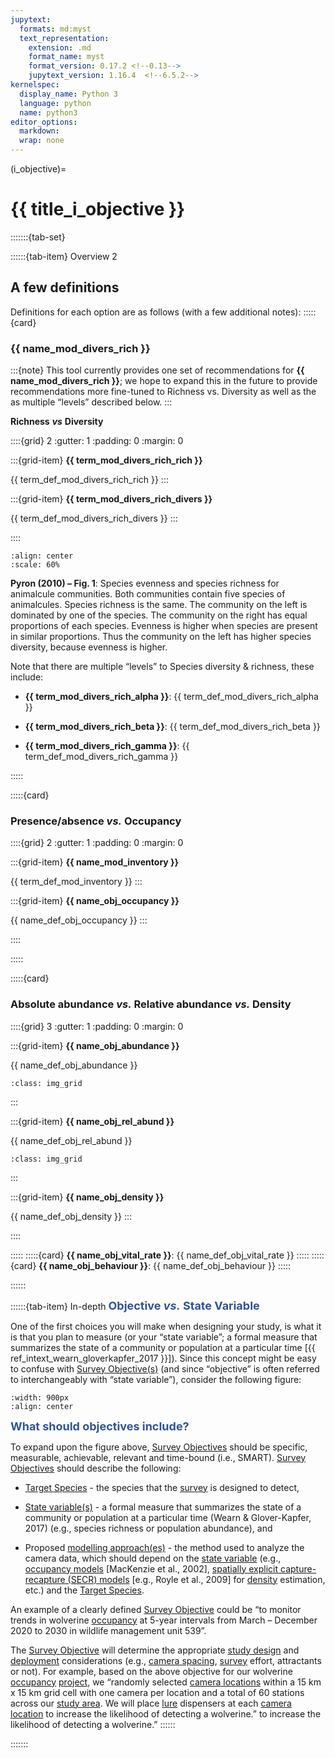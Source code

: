 ```yaml
---
jupytext:
  formats: md:myst
  text_representation:
    extension: .md
    format_name: myst
    format_version: 0.17.2 <!--0.13-->
    jupytext_version: 1.16.4  <!--6.5.2-->
kernelspec:
  display_name: Python 3
  language: python
  name: python3
editor_options: 
  markdown: 
  wrap: none
---
```

(i_objective)=
# {{ title_i_objective }}

:::::::{tab-set}

::::::{tab-item} Overview 2
## A few definitions
Definitions for each option are as follows (with a few additional notes):
:::::{card}
### **{{ name_mod_divers_rich }}**

:::{note}
This tool currently provides one set of recommendations for **{{ name_mod_divers_rich }}**; we hope to expand this in the future to provide recommendations more fine-tuned to Richness vs. Diversity as well as the as multiple “levels” described below. 
:::

**Richness** ***vs*** **Diversity**

::::{grid} 2
:gutter: 1
:padding: 0
:margin: 0

:::{grid-item}
**{{ term_mod_divers_rich_rich }}**

{{ term_def_mod_divers_rich_rich }}
:::

:::{grid-item}
**{{ term_mod_divers_rich_divers }}**

{{ term_def_mod_divers_rich_divers }}
:::

::::

```{figure} ../03_images/03_image_files/pyron_2010_fig1_clipped.png
:align: center
:scale: 60%
```
**Pyron (2010) – Fig. 1**: Species evenness and species richness for animalcule communities. Both communities contain five species of animalcules. Species richness is the same. The community on the left is dominated by one of the species. The community on the right has equal proportions of each species. Evenness is higher when species are present in similar proportions. Thus the community on the left has higher species diversity, because evenness is higher. 

Note that there are multiple “levels” to Species diversity & richness, these include:

- **{{ term_mod_divers_rich_alpha }}**: {{ term_def_mod_divers_rich_alpha }}

- **{{ term_mod_divers_rich_beta }}**: {{ term_def_mod_divers_rich_beta }}

- **{{ term_mod_divers_rich_gamma }}**: {{ term_def_mod_divers_rich_gamma }}

:::::

:::::{card}
### **Presence/absence** ***vs.*** **Occupancy**

::::{grid} 2
:gutter: 1
:padding: 0
:margin: 0

:::{grid-item}
**{{ name_mod_inventory }}**

{{ term_def_mod_inventory }}
:::

:::{grid-item}
**{{ name_obj_occupancy }}**

{{ name_def_obj_occupancy }}
:::

::::

:::::

:::::{card}
### **Absolute abundance** ***vs.*** **Relative abundance** ***vs.*** **Density**

::::{grid} 3
:gutter: 1
:padding: 0
:margin: 0

:::{grid-item}
**{{ name_obj_abundance }}**

{{ name_def_obj_abundance }}

```{figure} ../03_images/03_image_files/dubey_nd_abundance_clipped.png
:class: img_grid
```
:::

:::{grid-item}
**{{ name_obj_rel_abund }}**

{{ name_def_obj_rel_abund }}

```{figure} ../03_images/03_image_files/gilbert_et_al_2019_fig3_cliprai.png
:class: img_grid
```
:::

:::{grid-item}
**{{ name_obj_density }}**

{{ name_def_obj_density }}
:::

::::

:::::
:::::{card}
**{{ name_obj_vital_rate }}**: {{ name_def_obj_vital_rate }}
:::::
:::::{card}
**{{ name_obj_behaviour }}**: {{ name_def_obj_behaviour }}
:::::

::::::


::::::{tab-item} In-depth
**<font size="4"><span style="color:#2F5496">Objective *vs.* State Variable</font></span>**

One of the first choices you will make when designing your study, is what it is that you plan to measure (or your “state variable”; a formal measure that summarizes the state of a community or population at a particular time \[{{ ref_intext_wearn_gloverkapfer_2017 }}\]). Since this concept might be easy to confuse with [Survey Objective(s)](#survey_objectives) (and since “objective” is often referred to interchangeably with “state variable”), consider the following figure:

```{figure} ../03_images/03_image_files/00_FIG_obj_state_var.png
:width: 900px
:align: center
```

**<font size="4"><span style="color:#2F5496">What should objectives include?</font></span>**

To expand upon the figure above, [Survey Objectives](#survey_objectives) should be specific, measurable, achievable, relevant and time-bound (i.e., SMART). [Survey Objectives](#survey_objectives) should describe the following:

-   [Target Species](#target_species) - the species that the [survey](#survey) is designed to detect,

-   [State variable(s)](#state_variable) - a formal measure that summarizes the state of a community or population at a particular time (Wearn & Glover-Kapfer, 2017) (e.g., species richness or population abundance), and

-   Proposed [modelling approach(es)](#mods_modelling_approach) - the method used to analyze the camera data, which should depend on the [state variable](#state_variable) (e.g., [occupancy models](#mods_occupancy) [MacKenzie et al., 2002], [spatially explicit capture-recapture (SECR) models](#mods_scr_secr) [e.g., Royle et al., 2009] for [density](#density) estimation, etc.) and the [Target Species](#target_species).

An example of a clearly defined [Survey Objective](#survey_objectives) could be “to monitor trends in wolverine [occupancy](#occupancy) at 5-year intervals from March – December 2020 to 2030 in wildlife management unit 539”.

The [Survey Objective](#survey_objectives) will determine the appropriate [study design](#survey) and [deployment](#deployment) considerations (e.g., [camera spacing](#camera_spacing), [survey](#survey) effort, attractants or not). For example, based on the above objective for our wolverine [occupancy](#occupancy) [project](#project), we “randomly selected [camera locations](#camera_location) within a 15 km x 15 km grid cell with one camera per location and a total of 60 stations across our [study area](#study_area). We will place [lure](#baitlure_lure) dispensers at each [camera location](#camera_location) to increase the likelihood of detecting a wolverine.” to increase the likelihood of detecting a wolverine.”
::::::


:::::::